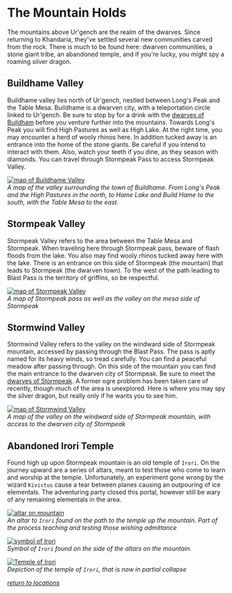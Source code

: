 # The Mountain Holds

The mountains above Ur'gench are the realm of the dwarves. Since returning to Khandaria, they've settled several new communities carved from the rock. There is much to be found here: dwarven communities, a stone giant tribe, an abandoned temple, and if you're lucky, you might spy a roaming silver dragon.  

## Buildhame Valley

Buildhame valley lies north of Ur'gench, nestled between Long's Peak and the Table Mesa. Buildhame is a dwarven city, with a teleportation circle linked to Ur'gench. Be sure to stop by for a drink with the [dwarves of Buildham](/characters/buildhame.md) before you venture further into the mountains. Towards Long's Peak you will find High Pastures as well as High Lake. At the right time, you may encounter a herd of wooly rhinos here. In addition tucked away is an entrance into the home of the stone giants. Be careful if you intend to interact with them. Also, watch your teeth if you dine, as they season with diamonds. You can travel through Stormpeak Pass to access Stormpeak Valley.  

[![map of Buildhame Valley](/assets/map-buildhame-valley.webp)](/assets/map-buildhame-valley.webp)  
_A map of the valley surrounding the town of Buildhame. From Long's Peak and the High Pastures in the north, to Hame Lake and Build Hame to the south, with the Table Mesa to the east._  


## Stormpeak Valley

Stormpeak Valley refers to the area between the Table Mesa and Stormpeak. When traveling here through Stormpeak pass, beware of flash floods from the lake. You also may find wooly rhinos tucked away here with the lake. There is an entrance on this side of Stormpeak (the mountain) that leads to Stormpeak (the dwarven town). To the west of the path leading to Blast Pass is the territory of griffins, so be respectful.

[![map of Stormpeak Valley](/assets/map-stormpeak-valley.webp)](/assets/map-stormpeak-valley.webp)  
_A map of Stormpeak pass as well as the valley on the mesa side of Stormpeak_  


## Stormwind Valley

Stormwind Valley refers to the valley on the windward side of Stormpeak mountain, accessed by passing through the Blast Pass. The pass is aptly named for its heavy winds, so tread carefully. You can find a peaceful meadow after passing through. On this side of the mountain you can find the main entrance to the dwarven city of Stormpeak. Be sure to meet the [dwarves of Stormpeak](/characters/stormpeak.md). A former ogre problem has been taken care of recently, though much of the area is unexplored. Here is where you may spy the silver dragon, but really only if he wants you to see him.

[![map of Stormwind Valley](/assets/map-stormwind-valley.webp)](/assets/map-stormwind-valley.webp)  
_A map of the valley on the windward side of Stormpeak mountain, with access to the dwarven city of Stormpeak_  


## Abandoned Irori Temple

Found high up upon Stormpeak mountain is an old temple of `Irori`. On the journey upward are a series of altars, meant to test those who come to learn and worship at the temple. Unfortunately, an experiment gone wrong by the wizard `Kivictus` cause a tear between planes causing an outpouring of ice elementals. The adventuring party closed this portal, however still be wary of any remaining elementals in the area.

[![altar on mountain](/assets/irori-altar-on-mountain.webp)](/assets/irori-altar-on-mountain.webp)  
_An altar to `Irori` found on the path to the temple up the mountain. Part of the process teaching and testing those wishing admittance_

[![symbol of Irori](/assets/irori-altar-on-mountain-side.webp)](/assets/irori-altar-on-mountain-side.webp)  
_Symbol of `Irori` found on the side of the altars on the mountain._  

[![Temple of Irori](/assets/irori-temple.webp)](/assets/irori-temple.webp)  
_Depiction of the temple of `Irori`, that is now in partial collapse_

[_return to locations_](/locations/)  
